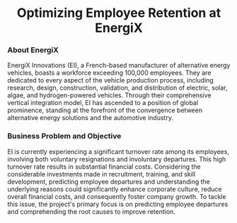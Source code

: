 <div class='header' align="center">
    <h1>Optimizing Employee Retention at EnergiX</h1>
</div>

### About EnergiX
EnergiX Innovations (EI), a French-based manufacturer of alternative energy vehicles, boasts a workforce exceeding 100,000 employees. They are dedicated to every aspect of the vehicle production process, including research, design, construction, validation, and distribution of electric, solar, algae, and hydrogen-powered vehicles. Through their comprehensive vertical integration model, EI has ascended to a position of global prominence, standing at the forefront of the convergence between alternative energy solutions and the automotive industry.

### Business Problem and Objective
EI is currently experiencing a significant turnover rate among its employees, involving both voluntary resignations and involuntary departures. This high turnover rate results in substantial financial costs. Considering the considerable investments made in recruitment, training, and skill development, predicting employee departures and understanding the underlying reasons could significantly enhance corporate culture, reduce overall financial costs, and consequently foster company growth. To tackle this issue, the project's primary focus is on predicting employee departures and comprehending the root causes to improve retention.
